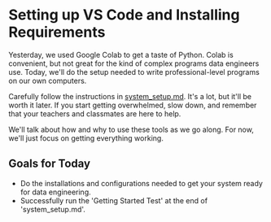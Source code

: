 # Setting up VS Code and Installing Requirements

Yesterday, we used Google Colab to get a taste of Python. Colab is convenient, but not great for the kind of complex programs data engineers use. Today, we'll do the setup needed to write professional-level programs on our own computers.

Carefully follow the instructions in [system_setup.md](system_setup.md). It's a lot, but it'll be worth it later. If you start getting overwhelmed, slow down, and remember that your teachers and classmates are here to help.

We'll talk about how and why to use these tools as we go along. For now, we'll just focus on getting everything working.

## Goals for Today
- Do the installations and configurations needed to get your system ready for data engineering.
- Successfully run the 'Getting Started Test' at the end of 'system_setup.md'.